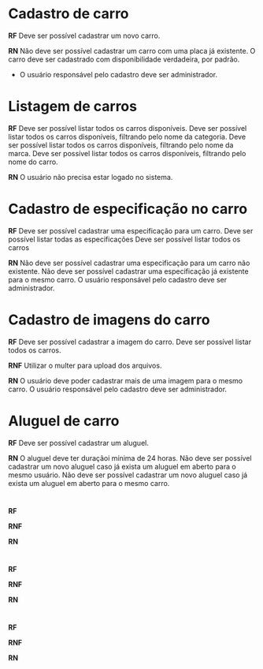 # Cadastro de carro

**RF** 
Deve ser possível cadastrar um novo carro.

**RN**
Não deve ser possível cadastrar um carro com uma placa já existente.
O carro deve ser cadastrado com disponibilidade verdadeira, por padrão.
* O usuário responsável pelo cadastro deve ser administrador.

# Listagem de carros

**RF** 
Deve ser possível listar todos os carros disponíveis.
Deve ser possível listar todos os carros disponíveis, filtrando pelo nome da categoria.
Deve ser possível listar todos os carros disponíveis, filtrando pelo nome da marca.
Deve ser possível listar todos os carros disponíveis, filtrando pelo nome do carro.

**RN**
O usuário não precisa estar logado no sistema.

# Cadastro de especificação no carro

**RF** 
Deve ser possível cadastrar uma especificação para um carro.
Deve ser possível listar todas as especificações
Deve ser possível listar todos os carros

**RN**
Não deve ser possível cadastrar uma especificação para um carro não existente.
Não deve ser possível cadastrar uma especificação já existente para o mesmo carro.
O usuário responsável pelo cadastro deve ser administrador.


# Cadastro de imagens do carro

**RF** 
Deve ser possível cadastrar a imagem do carro.
Deve ser possível listar todos os carros.

**RNF** 
Utilizar o multer para upload dos arquivos.

**RN**
O usuário deve poder cadastrar mais de uma imagem para o mesmo carro.
O usuário responsável pelo cadastro deve ser administrador.


# Aluguel de carro

**RF** 
Deve ser possível cadastrar um aluguel.

**RN**
O aluguel deve ter duraçãoi mínima de 24 horas.
Não deve ser possível cadastrar um novo aluguel caso já exista um aluguel em aberto para o mesmo usuário.
Não deve ser possível cadastrar um novo aluguel caso já exista um aluguel em aberto para o mesmo carro.


# 

**RF** 

**RNF** 

**RN**

# 

**RF** 

**RNF** 

**RN**

# 

**RF** 

**RNF** 

**RN**

